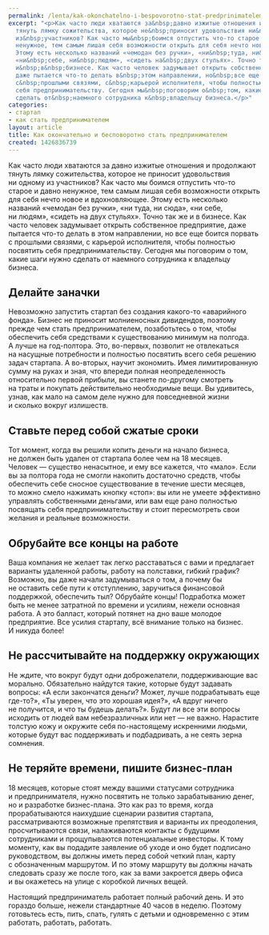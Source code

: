 ```yaml
---
permalink: /lenta/kak-okonchatelno-i-bespovorotno-stat-predprinimatelem
excerpt: "<p>Как часто люди хватаются за&nbsp;давно изжитые отношения и&nbsp;продолжают
  тянуть лямку сожительства, которое не&nbsp;приносит удовольствия ни&nbsp;одному
  из&nbsp;участников? Как часто мы&nbsp;боимся отпустить что-то старое и&nbsp;давно
  ненужное, тем самым лишая себя возможности открыть для себя нечто новое и&nbsp;вдохновляющее.
  Этому есть несколько названий «чемодан без ручки», «ни&nbsp;туда, ни&nbsp;сюда»,
  «ни&nbsp;себе, ни&nbsp;людям», «сидеть на&nbsp;двух стульях». Точно так&nbsp;же
  и&nbsp;в&nbsp;бизнесе. Как часто человек задумывает открыть собственное предприятие,
  даже пытается что-то делать в&nbsp;этом направлении, но&nbsp;все еще боится порвать
  с&nbsp;прошлыми связями, с&nbsp;карьерой исполнителя, чтобы полностью посвятить
  себя предпринимательству. Сегодня мы&nbsp;поговорим о&nbsp;том, какие шаги нужно
  сделать от&nbsp;наемного сотрудника к&nbsp;владельцу бизнеса.</p>"
categories:
- стартап
- как стать предпринимателем
layout: article
title: Как окончательно и бесповоротно стать предпринимателем
created: 1426836739
---
```

<p>Как часто люди хватаются за&nbsp;давно изжитые отношения и&nbsp;продолжают тянуть лямку сожительства, которое не&nbsp;приносит удовольствия ни&nbsp;одному из&nbsp;участников? Как часто мы&nbsp;боимся отпустить что-то старое и&nbsp;давно ненужное, тем самым лишая себя возможности открыть для себя нечто новое и&nbsp;вдохновляющее. Этому есть несколько названий «чемодан без ручки», «ни&nbsp;туда, ни&nbsp;сюда», «ни&nbsp;себе, ни&nbsp;людям», «сидеть на&nbsp;двух стульях». Точно так&nbsp;же и&nbsp;в&nbsp;бизнесе. Как часто человек задумывает открыть собственное предприятие, даже пытается что-то делать в&nbsp;этом направлении, но&nbsp;все еще боится порвать с&nbsp;прошлыми связями, с&nbsp;карьерой исполнителя, чтобы полностью посвятить себя предпринимательству. Сегодня мы&nbsp;поговорим о&nbsp;том, какие шаги нужно сделать от&nbsp;наемного сотрудника к&nbsp;владельцу бизнеса.</p>
<h2>Делайте заначки</h2>
<p>Невозможно запустить стартап без создания какого-то «аварийного фонда». Бизнес не&nbsp;приносит молниеносных дивидендов, поэтому прежде чем стать предпринимателем, позаботьтесь о&nbsp;том, чтобы обеспечить себя средствами к&nbsp;существованию минимум на&nbsp;полгода. А&nbsp;лучше на&nbsp;год-полтора. Это, во-первых, позволит не&nbsp;отвлекаться на&nbsp;насущные потребности и&nbsp;полностью посвятить всего себя решению задач стартапа. А&nbsp;во-вторых, научит экономить. Имея лимитированную сумму на&nbsp;руках и&nbsp;зная, что впереди полная неопределенность относительно первой прибыли, вы&nbsp;станете по-другому смотреть на&nbsp;траты и&nbsp;покупать действительно необходимые вещи. Вы&nbsp;удивитесь, узнав, как мало на&nbsp;самом деле нужно для повседневной жизни и&nbsp;сколько вокруг излишеств.</p>
<h2>Ставьте перед собой сжатые сроки</h2>
<p>Тот момент, когда вы&nbsp;решили копить деньги на&nbsp;начало бизнеса, не&nbsp;должен быть удален от&nbsp;стартапа более чем на&nbsp;18&nbsp;месяцев. Человек&nbsp;— существо ненасытное, и&nbsp;ему все кажется, что «мало». Если вы&nbsp;за&nbsp;полтора года не&nbsp;смогли накопить достаточно средств, чтобы обеспечить себе сносное существование в&nbsp;течение шести месяцев, то&nbsp;можно смело нажимать кнопку «стоп»: вы&nbsp;или не&nbsp;умеете эффективно управлять собственными деньгами, или вам еще рано полностью посвящать себя предпринимательству и&nbsp;стоит пересмотреть свои желания и&nbsp;реальные возможности.</p>
<h2>Обрубайте все концы на&nbsp;работе</h2>
<p>Ваша компания не&nbsp;желает так легко расставаться с&nbsp;вами и&nbsp;предлагает варианты удаленной работы, работу на&nbsp;полставки, гибкий график? Возможно, вы&nbsp;даже начали задумываться о&nbsp;том, а&nbsp;почему&nbsp;бы не&nbsp;оставить себе пути к&nbsp;отступлению, заручиться финансовой поддержкой, обеспечить тыл? Обрубайте концы! Подработка может быть не&nbsp;менее затратной по&nbsp;времени и&nbsp;усилиям, нежели основная работа. А&nbsp;это балласт, который потянет на&nbsp;дно ваше молодое предприятие. Все усилия стартапу, всё внимание только на&nbsp;бизнес. И&nbsp;никуда более!</p>
<h2>Не&nbsp;рассчитывайте на&nbsp;поддержку окружающих</h2>
<p>Не&nbsp;ждите, что вокруг будут одни доброжелатели, поддерживающие вас морально. Обязательно найдутся такие, которые будут задавать вопросы: «А&nbsp;если закончатся деньги? Может, лучше подрабатывать еще где-то?», «Ты&nbsp;уверен, что это хорошая идея?», «А&nbsp;вдруг ничего не&nbsp;получится, и&nbsp;что ты&nbsp;будешь делать?». Будут&nbsp;ли все эти вопросы исходить от&nbsp;людей вам небезразличных или нет&nbsp;— не&nbsp;важно. Нарастите толстую кожу и&nbsp;окружите себя по-настоящему искренними людьми, которые будут вас поддерживать и&nbsp;подбадривать, а&nbsp;не&nbsp;сеять зерна сомнения. </p>
<h2>Не теряйте времени,&nbsp;пишите бизнес-план</h2>
<p>18&nbsp;месяцев, которые стоят между вашими статусами сотрудника и&nbsp;предпринимателя, нужно посвятить не&nbsp;только зарабатыванию денег, но&nbsp;и&nbsp;разработке бизнес-плана. Это как раз то&nbsp;время, когда прорабатываются наихудшие сценарии развития стартапа, рассматриваются возможные препятствия и&nbsp;варианты их&nbsp;преодоления, просчитываются связи, налаживаются контакты с&nbsp;будущими сотрудниками и&nbsp;прощупываются потенциальные инвесторы. К&nbsp;тому моменту, как вы&nbsp;подадите заявление об&nbsp;уходе и&nbsp;оно будет подписано руководством, вы&nbsp;должны иметь перед собой четкий план, карту с&nbsp;обозначенным маршрутом. И&nbsp;по&nbsp;этому маршруту вы&nbsp;должны начать следовать сразу&nbsp;же после того, как за&nbsp;вами закроется дверь офиса и&nbsp;вы&nbsp;окажетесь на&nbsp;улице с&nbsp;коробкой личных вещей.</p>
<p>Настоящий предприниматель работает полный рабочий день. И&nbsp;это гораздо больше, нежели стандартные 40&nbsp;часов в&nbsp;неделю. Поэтому готовьтесь есть, пить, спать, гулять с&nbsp;детьми и&nbsp;одновременно с&nbsp;этим работать, работать, работать.</p>
